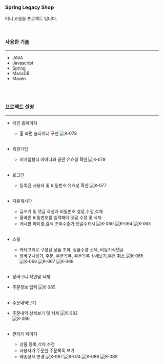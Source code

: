 ### Spring Legacy Shop

 미니 쇼핑몰 프로젝트 입니다.

   <br/>

### 사용한 기술
- - - 
+ JAVA
+ Javascript
+ Spring
+ MariaDB
+ Maven
<br/>
<br/>

### 프로젝트 설명
- - - 
+ 메인 홈페이지
  + 홈 화면 슬라이더 구현
  ![K-078](https://github.com/lsh5966/footsell/assets/107310843/53b67c7c-e173-4339-a006-0a39ca3f8199)<br/><br/>

+ 회원가입
  + 이메일형식 아이디와 공란 유효성 확인
   ![K-079](https://github.com/lsh5966/footsell/assets/107310843/0db2b938-2919-4003-ac3a-8b653d49ad00)<br/><br/>

+ 로그인
  + 등록된 사용자 및 비밀번호 유효성 확인
  ![K-077](https://github.com/lsh5966/footsell/assets/107310843/5fcadd8a-b86a-4b79-9311-d66b5c2585de)<br/><br/>

+ 자유게시판
  + 글쓰기 및 댓글 작성과 비밀번호 설정,수정,삭제
  + 올바른 비밀번호를 입력해야 댓글 수정 및 삭제
  + 게시판 페이징,검색,조회수증가,댓글수표시
    ![K-080](https://github.com/lsh5966/footsell/assets/107310843/fd84c217-0bc2-4e6a-aae6-52b02125e0e0)
    ![K-064](https://github.com/lsh5966/footsell/assets/107310843/8a03d725-0152-43e5-8a28-dce8d1feb4d3)
    ![K-063](https://github.com/lsh5966/footsell/assets/107310843/e74d2e2b-7fa2-44f1-b10d-1beb952338a7)<br/><br/>

+ 쇼핑
  + 카테고리로 구성된 상품 조회, 상품수량 선택, 비동기식댓글
  + 장바구니담기, 주문, 주문목록, 주문목록 상세보기,주문 취소
    ![K-065](https://github.com/lsh5966/footsell/assets/107310843/1718f1c2-8b58-4b73-aabe-100f3ea18a10)
    ![K-066](https://github.com/lsh5966/footsell/assets/107310843/281bfa8d-8460-4edd-911f-f1f05818c291)
    ![K-067](https://github.com/lsh5966/footsell/assets/107310843/a8d8df97-287f-4611-9602-21b2e8c13194)
    ![K-068](https://github.com/lsh5966/footsell/assets/107310843/9a33454e-fb67-42d0-9869-9a0e1dbca1d9)<br/><br/>
    
+ 장바구니 확인및 삭제
+ 주문정보 입력
![K-085](https://github.com/lsh5966/footsell/assets/107310843/e8cd7642-4f76-49ee-b3e4-97f0e81ff8a9)<br/><br/>
+ 주문내역보기
+ 주문내역 상세보기 및 삭제
![K-082](https://github.com/lsh5966/footsell/assets/107310843/e113ffda-c265-48d6-a4e0-8d46e4c31d90)<br/>
![K-086](https://github.com/lsh5966/footsell/assets/107310843/584c1efb-29f3-4701-9e62-18e6af322bd1)<br/><br/>

+ 관리자 페이지
  + 상품 등록,삭제,수정
  + 사용자가 주문한 주문목록 보기
  + 배송상태 변경
![K-087](https://github.com/lsh5966/footsell/assets/107310843/3870d4bc-186e-4416-a30e-1ceefacf6b91)
![K-074](https://github.com/lsh5966/footsell/assets/107310843/aec32d39-276b-4488-98ee-5d3c97a8e1ea)
![K-088](https://github.com/lsh5966/footsell/assets/107310843/dd1dd92b-ba2f-424f-b865-1035ddb3e401)
![K-089](https://github.com/lsh5966/footsell/assets/107310843/d84b4901-e0f2-4db2-ba95-b9b8e9801fc9)
